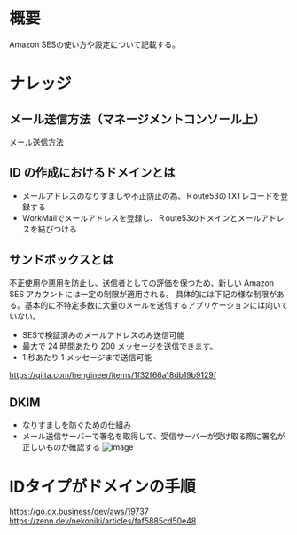 # 概要
Amazon SESの使い方や設定について記載する。

# ナレッジ
## メール送信方法（マネージメントコンソール上）
[メール送信方法](https://j-online.ne.jp/blog/%E3%82%B7%E3%82%B9%E3%83%86%E3%83%A0%E9%96%8B%E7%99%BA/amazon-ses%E3%82%92%E4%BD%BF%E3%81%A3%E3%81%A6%E3%81%BF%E3%81%9F)  

## ID の作成におけるドメインとは
- メールアドレスのなりすましや不正防止の為、Ｒoute53のTXTレコードを登録する
- WorkMailでメールアドレスを登録し、Ｒoute53のドメインとメールアドレスを結びつける

## サンドボックスとは
不正使用や悪用を防止し、送信者としての評価を保つため、新しい Amazon SES アカウントには一定の制限が適用される。 
具体的には下記の様な制限がある。基本的に不特定多数に大量のメールを送信するアプリケーションには向いていない。  
- SESで検証済みのメールアドレスのみ送信可能
- 最大で 24 時間あたり 200 メッセージを送信できます。
- 1 秒あたり 1 メッセージまで送信可能

https://qiita.com/hengineer/items/1f32f66a18db19b9129f

## DKIM
- なりすましを防ぐための仕組み
- メール送信サーバーで署名を取得して、受信サーバーが受け取る際に署名が正しいものか確認する
![image](https://github.com/adgjmptwgw/aws-practice/assets/66456130/41a9edb5-706f-45c7-aa03-2a9f41f4efde)


# IDタイプがドメインの手順
https://go.dx.business/dev/aws/19737
https://zenn.dev/nekoniki/articles/faf5885cd50e48

